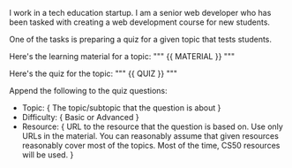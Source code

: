 I work in a tech education startup. I am a senior web developer who has been tasked with creating a web development course for new students.

One of the tasks is preparing a quiz for a given topic that tests students.

Here's the learning material for a topic:
"""
{{ MATERIAL }}
"""

Here's the quiz for the topic:
"""
{{ QUIZ }}
"""

Append the following to the quiz questions:
- Topic: { The topic/subtopic that the question is about }
- Difficulty: { Basic or Advanced }
- Resource: { URL to the resource that the question is based on. Use only URLs in the material. You can reasonably assume that given resources reasonably cover most of the topics. Most of the time, CS50 resources will be used. }